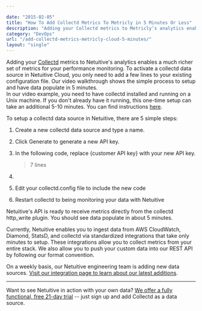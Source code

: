 ```yaml
---

date: "2015-02-05"
title: "How To Add Collectd Metrics To Metricly in 5 Minutes Or Less"
description: "Adding your Collectd metrics to Metricly’s analytics enables a much richer set of metrics for your performance monitoring."
category: "DevOps"
url: "/add-collectd-metrics-metricly-cloud-5-minutes/"
layout: "single"
---
```


Adding your [Collectd](https://collectd.org/) metrics to Netuitive's analytics enables a much richer set of metrics for your performance monitoring. To activate a collectd data source in Netuitive Cloud, you only need to add a few lines to your existing configuration file. Our video walkthrough shows the simple process to setup and have data populate in 5 minutes.\
In our video example, you need to have collectd installed and running on a Unix machine. If you don't already have it running, this one-time setup can take an additional 5-10 minutes.  You can find instructions [here](https://collectd.org/wiki/index.php/First_steps).

To setup a collectd data source in Netuitive, there are 5 simple steps:

1.  Create a new collectd data source and type a name.
2.  Click Generate to generate a new API key.
3.  In the following code, replace {customer API key} with your new API key.

    > 7 lines

1.

2.  Edit your collectd.config file to include the new code
3.  Restart collectd to being monitoring your data with Netuitive

Netuitive's API is ready to receive metrics directly from the collectd http_write plugin.  You should see data populate in about 5 minutes.

Currently, Netuitive enables you to ingest data from AWS CloudWatch, Diamond, StatsD, and collectd via standardized integrations that take only minutes to setup.  These integrations allow you to collect metrics from your entire stack. We also allow you to push your custom data into our REST API by following our format convention.

On a weekly basis, our Netuitive engineering team is adding new data sources.  [Visit our integration page to learn about our latest additions](https://docs.metricly.com/integrations/).

* * * * *

Want to see Netuitive in action with your own data?  [We offer a fully functional, free 21-day trial](/signup "Sign Up for A Free Trial") -- just sign up and add Collectd as a data source.
